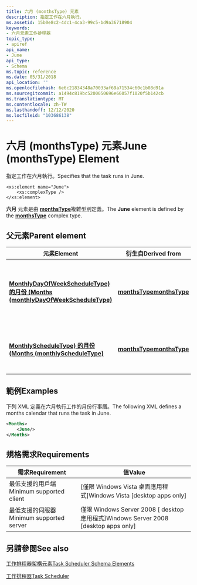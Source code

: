 ```yaml
---
title: 六月 (monthsType) 元素
description: 指定工作在六月執行。
ms.assetid: 15b0e8c2-4dc1-4ca3-99c5-bd9a36718904
keywords:
- 六月元素工作排程器
topic_type:
- apiref
api_name:
- June
api_type:
- Schema
ms.topic: reference
ms.date: 05/31/2018
api_location: ''
ms.openlocfilehash: 6e6c21834348a70033af69a71534c60c1b08d91a
ms.sourcegitcommit: a1494c819bc5200050696e66057f1020f5b142cb
ms.translationtype: MT
ms.contentlocale: zh-TW
ms.lasthandoff: 12/12/2020
ms.locfileid: "103686138"
---
```

# <a name="june-monthstype-element"></a><span data-ttu-id="476b2-104">六月 (monthsType) 元素</span><span class="sxs-lookup"><span data-stu-id="476b2-104">June (monthsType) Element</span></span>

<span data-ttu-id="476b2-105">指定工作在六月執行。</span><span class="sxs-lookup"><span data-stu-id="476b2-105">Specifies that the task runs in June.</span></span>

``` syntax
<xs:element name="June">
    <xs:complexType />
</xs:element>
```

<span data-ttu-id="476b2-106">**六月** 元素是由 [**monthsType**](taskschedulerschema-monthstype-complextype.md)複雜型別定義。</span><span class="sxs-lookup"><span data-stu-id="476b2-106">The **June** element is defined by the [**monthsType**](taskschedulerschema-monthstype-complextype.md) complex type.</span></span>

## <a name="parent-element"></a><span data-ttu-id="476b2-107">父元素</span><span class="sxs-lookup"><span data-stu-id="476b2-107">Parent element</span></span>



| <span data-ttu-id="476b2-108">元素</span><span class="sxs-lookup"><span data-stu-id="476b2-108">Element</span></span>                                                                                                          | <span data-ttu-id="476b2-109">衍生自</span><span class="sxs-lookup"><span data-stu-id="476b2-109">Derived from</span></span>                                                     | <span data-ttu-id="476b2-110">Description</span><span class="sxs-lookup"><span data-stu-id="476b2-110">Description</span></span>                                                                                                |
|------------------------------------------------------------------------------------------------------------------|------------------------------------------------------------------|------------------------------------------------------------------------------------------------------------|
| [<span data-ttu-id="476b2-111">**MonthlyDayOfWeekScheduleType) 的月份 (**</span><span class="sxs-lookup"><span data-stu-id="476b2-111">**Months (monthlyDayOfWeekScheduleType)**</span></span>](taskschedulerschema-months-monthlydayofweekscheduletype-element.md) | [<span data-ttu-id="476b2-112">**monthsType**</span><span class="sxs-lookup"><span data-stu-id="476b2-112">**monthsType**</span></span>](taskschedulerschema-monthstype-complextype.md) | <span data-ttu-id="476b2-113">指定在一年中的幾個月，工作會在一年中執行一周的每月日排程。</span><span class="sxs-lookup"><span data-stu-id="476b2-113">Specifies the months of the year during which the task runs for a monthly day-of-week schedule.</span></span><br/> |
| [<span data-ttu-id="476b2-114">**MonthlyScheduleType) 的月份 (**</span><span class="sxs-lookup"><span data-stu-id="476b2-114">**Months (monthlyScheduleType)**</span></span>](taskschedulerschema-months-monthlyscheduletype-element.md)                   | [<span data-ttu-id="476b2-115">**monthsType**</span><span class="sxs-lookup"><span data-stu-id="476b2-115">**monthsType**</span></span>](taskschedulerschema-monthstype-complextype.md) | <span data-ttu-id="476b2-116">指定執行每月排程之工作的年度月份。</span><span class="sxs-lookup"><span data-stu-id="476b2-116">Specifies the months of the year during which the task runs for a monthly schedule.</span></span><br/>             |



## <a name="examples"></a><span data-ttu-id="476b2-117">範例</span><span class="sxs-lookup"><span data-stu-id="476b2-117">Examples</span></span>

<span data-ttu-id="476b2-118">下列 XML 定義在六月執行工作的月份行事曆。</span><span class="sxs-lookup"><span data-stu-id="476b2-118">The following XML defines a months calendar that runs the task in June.</span></span>


```XML
<Months>
    <June/>
</Months>
```



## <a name="requirements"></a><span data-ttu-id="476b2-119">規格需求</span><span class="sxs-lookup"><span data-stu-id="476b2-119">Requirements</span></span>



| <span data-ttu-id="476b2-120">需求</span><span class="sxs-lookup"><span data-stu-id="476b2-120">Requirement</span></span> | <span data-ttu-id="476b2-121">值</span><span class="sxs-lookup"><span data-stu-id="476b2-121">Value</span></span> |
|-------------------------------------|------------------------------------------------------|
| <span data-ttu-id="476b2-122">最低支援的用戶端</span><span class="sxs-lookup"><span data-stu-id="476b2-122">Minimum supported client</span></span><br/> | <span data-ttu-id="476b2-123">\[僅限 Windows Vista 桌面應用程式\]</span><span class="sxs-lookup"><span data-stu-id="476b2-123">Windows Vista \[desktop apps only\]</span></span><br/>       |
| <span data-ttu-id="476b2-124">最低支援的伺服器</span><span class="sxs-lookup"><span data-stu-id="476b2-124">Minimum supported server</span></span><br/> | <span data-ttu-id="476b2-125">僅限 Windows Server 2008 \[ desktop 應用程式\]</span><span class="sxs-lookup"><span data-stu-id="476b2-125">Windows Server 2008 \[desktop apps only\]</span></span><br/> |



## <a name="see-also"></a><span data-ttu-id="476b2-126">另請參閱</span><span class="sxs-lookup"><span data-stu-id="476b2-126">See also</span></span>

<dl> <dt>

[<span data-ttu-id="476b2-127">工作排程器架構元素</span><span class="sxs-lookup"><span data-stu-id="476b2-127">Task Scheduler Schema Elements</span></span>](task-scheduler-schema-elements.md)
</dt> <dt>

[<span data-ttu-id="476b2-128">工作排程器</span><span class="sxs-lookup"><span data-stu-id="476b2-128">Task Scheduler</span></span>](task-scheduler-start-page.md)
</dt> </dl>

 

 





